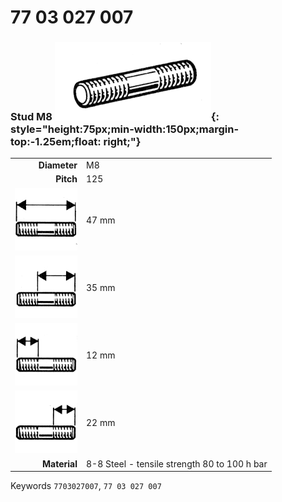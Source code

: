 # 77 03 027 007

### Stud M8 ![](../assets/images/parts/stud.png){: style="height:75px;min-width:150px;margin-top:-1.25em;float: right;"}

|   |   |
|---:|---|
**Diameter** | M8
**Pitch** | 125
![](../assets/images/stud_total.png) | 47 mm
![](../assets/images/stud_total_right.png) | 35 mm
![](../assets/images/stud_left.png) | 12 mm
![](../assets/images/stud_right.png) | 22 mm
**Material** | 8-8 Steel - tensile strength 80 to 100 h bar

Keywords `7703027007`, `77 03 027 007`
